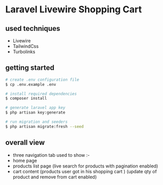# Laravel Livewire Shopping Cart

## used techniques
- Livewire
- TailwindCss
- Turbolinks

## getting started

```bash
# create .env configuration file
$ cp .env.example .env

# install required dependencies
$ composer install

# generate laravel app key
$ php artisan key:generate

# run migration and seeders
$ php artisan migrate:fresh --seed
```

## overall view
- three navigation tab used to show :-
- home page 
- products list page (live search for products with pagination enabled)
- cart content (products user got in his shopping cart ) (update qty of product and remove from cart enabled)
